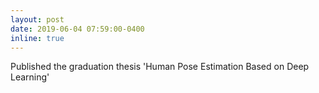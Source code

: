 ```yaml
---
layout: post
date: 2019-06-04 07:59:00-0400
inline: true
---
```

<!-- A simple inline announcement with Markdown emoji! :sparkles: :smile: -->
Published the graduation thesis 'Human Pose Estimation Based on Deep Learning'